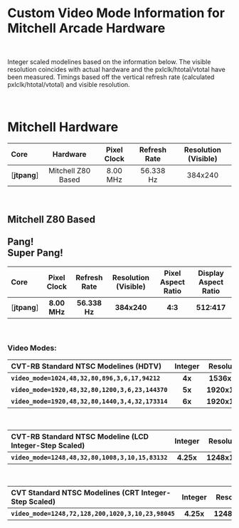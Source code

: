 
# Custom Video Mode Information for Mitchell Arcade Hardware

<br>

Integer scaled modelines based on the information below. The visible resolution coincides with actual hardware and the pxlclk/htotal/vtotal have been measured. Timings based off the vertical refresh rate (calculated pxlclk/htotal/vtotal) and visible resolution.

<br>

# Mitchell Hardware

| Core | Hardware | Pixel Clock | Refresh Rate | Resolution (Visible) |
|:--|:--:|:--:|:--:|:--:|
[**jtpang**] | Mitchell Z80 Based | 8.00 MHz | 56.338 Hz | 384x240 |

<br>

## Mitchell Z80 Based<br><br>Pang!<br>Super Pang!

| Core | Pixel Clock | Refresh Rate | Resolution (Visible) | Pixel Aspect Ratio | Display Aspect Ratio |
|:--|:--:|:--:|:--:|:--:|:--:|
[**jtpang**] | **8.00 MHz** | **56.338 Hz** | **384x240** | **4:3** | **512:417** |

<br>

### Video Modes:

| CVT-RB Standard NTSC Modelines (HDTV) | Integer | Resolution | Horizontal |
|:--|:--:|:--:|:--:|
**`video_mode=1024,48,32,80,896,3,6,17,94212`**    | **4x** | **1536x960**  | **4x** |
**`video_mode=1920,48,32,80,1200,3,6,23,144370`**  | **5x** | **1920x1200** | **5x** |
**`video_mode=1920,48,32,80,1440,3,4,32,173314`**  | **6x** | **1920x1440** | **6x** |

<br>

| CVT-RB Standard NTSC Modeline (LCD Integer-Step Scaled) | Integer | Resolution | Horizontal | vscale_mode |
|:--|:--:|:--:|:--:|:--:|
**`video_mode=1248,48,32,80,1008,3,10,15,83132`** | **4.25x** | **1248x1020** | **3.25x** | **3** |

<br>

| CVT Standard NTSC Modelines (CRT Integer-Step Scaled) | Integer | Resolution| Horizontal | vscale_mode | vga_scaler |
|:--|:--:|:--:|:--:|:--:|:--:|
**`video_mode=1248,72,128,200,1020,3,10,23,98045`** | **4.25x** | **1248x1020** | **3.25x** | **3** | **1** |

<br>
